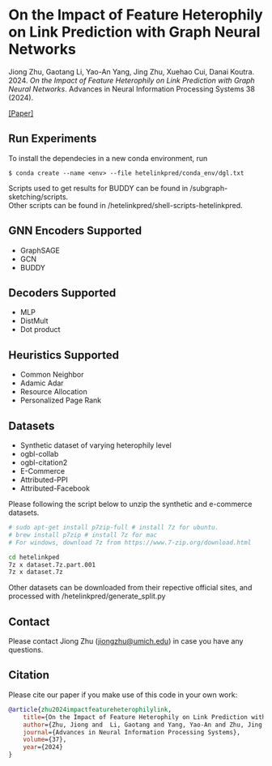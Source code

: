 # On the Impact of Feature Heterophily on Link Prediction with Graph Neural Networks

Jiong Zhu, Gaotang Li, Yao-An Yang, Jing Zhu, Xuehao Cui, Danai Koutra. 2024. *On the Impact of Feature Heterophily on Link Prediction with Graph Neural Networks*. Advances in Neural Information Processing Systems 38 (2024).

[[Paper]](https://arxiv.org/abs/2409.17475)

## Run Experiments

To install the dependecies in a new conda environment, run
```
$ conda create --name <env> --file hetelinkpred/conda_env/dgl.txt
```
Scripts used to get results for BUDDY can be found in /subgraph-sketching/scripts. \
Other scripts can be found in /hetelinkpred/shell-scripts-hetelinkpred.

## GNN Encoders Supported
- GraphSAGE
- GCN
- BUDDY 

## Decoders Supported
- MLP
- DistMult
- Dot product

## Heuristics Supported 
- Common Neighbor
- Adamic Adar
- Resource Allocation
- Personalized Page Rank

## Datasets
- Synthetic dataset of varying heterophily level
- ogbl-collab
- ogbl-citation2
- E-Commerce
- Attributed-PPI
- Attributed-Facebook

Please following the script below to unzip the synthetic and e-commerce datasets.
```bash
# sudo apt-get install p7zip-full # install 7z for ubuntu.
# brew install p7zip # install 7z for mac
# For windows, download 7z from https://www.7-zip.org/download.html

cd hetelinkped
7z x dataset.7z.part.001
7z x dataset.7z
```
Other datasets can be downloaded from their repective official sites, and processed with /hetelinkpred/generate_split.py

## Contact

Please contact Jiong Zhu (jiongzhu@umich.edu) in case you have any questions.

## Citation

Please cite our paper if you make use of this code in your own work:

```bibtex
@article{zhu2024impactfeatureheterophilylink,
    title={On the Impact of Feature Heterophily on Link Prediction with Graph Neural Networks}, 
    author={Zhu, Jiong and  Li, Gaotang and Yang, Yao-An and Zhu, Jing and Cui, Xuehao and Koutra, Danai},
    journal={Advances in Neural Information Processing Systems},
    volume={37},
    year={2024}
}
```
